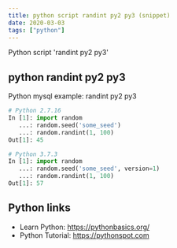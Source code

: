 ```yaml
---
title: python script randint py2 py3 (snippet)
date: 2020-03-03
tags: ["python"]
---
```

Python script 'randint py2 py3'


## python randint py2 py3

Python mysql example: randint py2 py3

```python
# Python 2.7.16
In [1]: import random
   ...: random.seed('some_seed')
   ...: random.randint(1, 100)
Out[1]: 45

# Python 3.7.3
In [1]: import random 
   ...: random.seed('some_seed', version=1) 
   ...: random.randint(1, 100)
Out[1]: 57

```

## Python links

- Learn Python: https://pythonbasics.org/
- Python Tutorial: https://pythonspot.com
